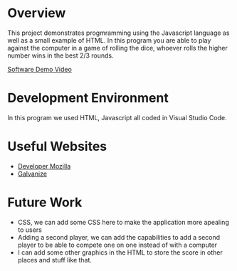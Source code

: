 # Overview

This project demonstrates progmramming using the Javascript language as well as a small example of HTML. In this program you are able to play against the computer in a game of rolling the dice, whoever rolls the higher number wins in the best 2/3 rounds. 

[Software Demo Video]([http://youtube.link.goes.here](https://www.youtube.com/watch?v=WinXAKc3A2s))

# Development Environment

In this program we used HTML, Javascript all coded in Visual Studio Code.

# Useful Websites

- [Developer Mozilla]([http://url.link.goes.here](https://developer.mozilla.org/en-US/docs/Learn/JavaScript/First_steps/What_is_JavaScript))
- [Galvanize]([http://url.link.goes.here](https://www.galvanize.com/blog/what-is-javascript-used-for/))

# Future Work

- CSS, we can add some CSS here to make the application more apealing to users
- Adding a second player, we can add the capabilities to add a second player to be able to compete one on one instead of with a computer
- I can add some other graphics in the HTML to store the score in other places and stuff like that. 
